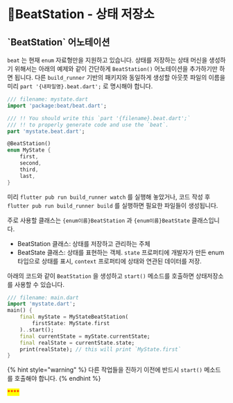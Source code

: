 # BeatStation - 상태 저장소

## \`BeatStation\` 어노테이션&#x20;

`beat` 는 현재 `enum` 자료형만을 지원하고 있습니다. 상태를 저장하는 상태 머신을 생성하기 위해서는 아래의 예제와 같이 간단하게 `BeatStation()` 어노테이션을 추가하기만 하면 됩니다. 다른 `build_runner` 기반의 패키지와 동일하게 생성할 아웃풋 파일의 이름을 미리 `part '{내파일명}.beat.dart';` 로 명시해야 합니다. &#x20;

```dart
/// filename: mystate.dart
import 'package:beat/beat.dart';

/// !! You should write this `part '{filename}.beat.dart';` 
/// !! to properly generate code and use the `beat`.
part 'mystate.beat.dart';

@BeatStation()
enum MyState {
    first,
    second,
    third,
    last,
}
```

미리 `flutter pub run build_runner watch` 를 실행해 놓았거나, 코드 작성 후 `flutter pub run build_runner build` 를 실행하면 필요한 파일들이 생성됩니다.&#x20;

주로 사용할 클래스는 `{enum이름}BeatStation` 과 `{enum이름}BeatState` 클래스입니다.&#x20;

* BeatStation 클래스: 상태를 저장하고 관리하는 주체
* BeatState 클래스: 상태를 표현하는 객체. `state` 프로퍼티에 개발자가 만든 enum 타입으로 상태를 표시, `context` 프로퍼티에 상태와 연관된 데이터를 저장.&#x20;

아래의 코드와 같이 `BeatStation` 을 생성하고 `start()` 메소드를 호출하면 상태저장소를 사용할 수 있습니다.&#x20;

```dart
/// filename: main.dart
import 'mystate.dart';
main() {
    final myState = MyStateBeatStation(
        firstState: MyState.first
    )..start();
    final currentState = myState.currentState;
    final realState = currentState.state;
    print(realState); // this will print `MyState.first`
}
```

{% hint style="warning" %}
다른 작업들을 진하기 이전에 반드시 `start()` 메소드를 호출해야 합니다.&#x20;
{% endhint %}

<mark style="color:red;">****</mark>
